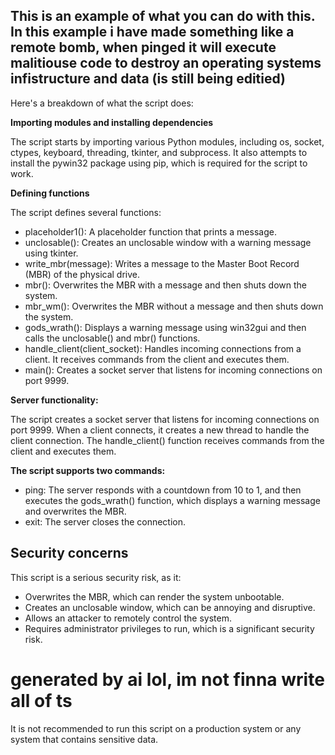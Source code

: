 ## This is an example of what you can do with this. In this example i have made something like a remote bomb, when pinged it will execute malitiouse code to destroy an operating systems infistructure and data (is still being editied)

Here's a breakdown of what the script does:

**Importing modules and installing dependencies**

The script starts by importing various Python modules, including os, socket, ctypes, keyboard, threading, tkinter, and subprocess. It also attempts to install the pywin32 package using pip, which is required for the script to work.

**Defining functions**

The script defines several functions:

* placeholder1(): A placeholder function that prints a message.
* unclosable(): Creates an unclosable window with a warning message using tkinter.
* write_mbr(message): Writes a message to the Master Boot Record (MBR) of the physical drive.
* mbr(): Overwrites the MBR with a message and then shuts down the system.
* mbr_wm(): Overwrites the MBR without a message and then shuts down the system.
* gods_wrath(): Displays a warning message using win32gui and then calls the unclosable() and mbr() functions.
* handle_client(client_socket): Handles incoming connections from a client. It receives commands from the client and executes them.
* main(): Creates a socket server that listens for incoming connections on port 9999.

**Server functionality:**

The script creates a socket server that listens for incoming connections on port 9999. When a client connects, it creates a new thread to handle the client connection. The handle_client() function receives commands from the client and executes them.

**The script supports two commands:**

* ping: The server responds with a countdown from 10 to 1, and then executes the gods_wrath() function, which displays a warning message and overwrites the MBR.
* exit: The server closes the connection.
## Security concerns

This script is a serious security risk, as it:

* Overwrites the MBR, which can render the system unbootable.
* Creates an unclosable window, which can be annoying and disruptive.
* Allows an attacker to remotely control the system.
* Requires administrator privileges to run, which is a significant security risk.

# generated by ai lol, im not finna write all of ts
It is not recommended to run this script on a production system or any system that contains sensitive data.
